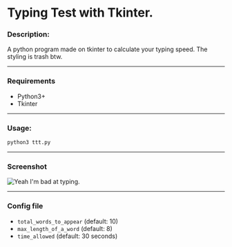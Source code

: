 # **Typing Test with Tkinter.**

### Description:
A python program made on tkinter to calculate your typing speed.
The styling is trash btw.

___
### Requirements
* Python3+
* Tkinter

___
### Usage:
```sh
python3 ttt.py
```

___
### Screenshot
![Yeah I'm bad at typing.](https://user-images.githubusercontent.com/77913442/188434143-4d4f7e48-a216-41f0-b3a4-bd96b4a7b416.png)

___
### Config file
* `total_words_to_appear`  (default: 10)
* `max_length_of_a_word`  (default: 8)
* `time_allowed`  (default: 30 seconds)
